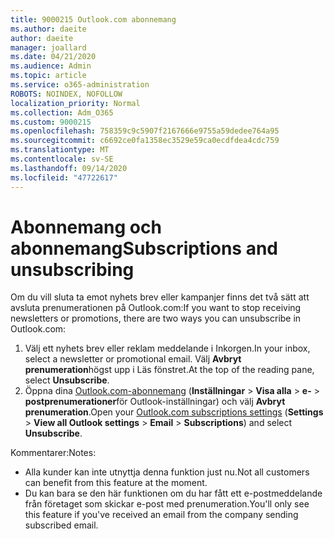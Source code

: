 ```yaml
---
title: 9000215 Outlook.com abonnemang
ms.author: daeite
author: daeite
manager: joallard
ms.date: 04/21/2020
ms.audience: Admin
ms.topic: article
ms.service: o365-administration
ROBOTS: NOINDEX, NOFOLLOW
localization_priority: Normal
ms.collection: Adm_O365
ms.custom: 9000215
ms.openlocfilehash: 758359c9c5907f2167666e9755a59dedee764a95
ms.sourcegitcommit: c6692ce0fa1358ec3529e59ca0ecdfdea4cdc759
ms.translationtype: MT
ms.contentlocale: sv-SE
ms.lasthandoff: 09/14/2020
ms.locfileid: "47722617"
---
```

# <a name="subscriptions-and-unsubscribing"></a><span data-ttu-id="738e7-102">Abonnemang och abonnemang</span><span class="sxs-lookup"><span data-stu-id="738e7-102">Subscriptions and unsubscribing</span></span>

<span data-ttu-id="738e7-103">Om du vill sluta ta emot nyhets brev eller kampanjer finns det två sätt att avsluta prenumerationen på Outlook.com:</span><span class="sxs-lookup"><span data-stu-id="738e7-103">If you want to stop receiving newsletters or promotions, there are two ways you can unsubscribe in Outlook.com:</span></span>

1. <span data-ttu-id="738e7-104">Välj ett nyhets brev eller reklam meddelande i Inkorgen.</span><span class="sxs-lookup"><span data-stu-id="738e7-104">In your inbox, select a newsletter or promotional email.</span></span> <span data-ttu-id="738e7-105">Välj **Avbryt prenumeration**högst upp i Läs fönstret.</span><span class="sxs-lookup"><span data-stu-id="738e7-105">At the top of the reading pane, select **Unsubscribe**.</span></span>
2. <span data-ttu-id="738e7-106">Öppna dina [Outlook.com-abonnemang](https://outlook.live.com/mail/options/mail/brandsSubscriptions) (**Inställningar**  >  **Visa alla**  >  **e-**  >  **postprenumerationer**för Outlook-inställningar) och välj **Avbryt prenumeration**.</span><span class="sxs-lookup"><span data-stu-id="738e7-106">Open your [Outlook.com subscriptions settings](https://outlook.live.com/mail/options/mail/brandsSubscriptions) (**Settings** > **View all Outlook settings** > **Email** > **Subscriptions**) and select **Unsubscribe**.</span></span>

<span data-ttu-id="738e7-107">Kommentarer:</span><span class="sxs-lookup"><span data-stu-id="738e7-107">Notes:</span></span>

- <span data-ttu-id="738e7-108">Alla kunder kan inte utnyttja denna funktion just nu.</span><span class="sxs-lookup"><span data-stu-id="738e7-108">Not all customers can benefit from this feature at the moment.</span></span>
- <span data-ttu-id="738e7-109">Du kan bara se den här funktionen om du har fått ett e-postmeddelande från företaget som skickar e-post med prenumeration.</span><span class="sxs-lookup"><span data-stu-id="738e7-109">You'll only see this feature if you've received an email from the company sending subscribed email.</span></span>